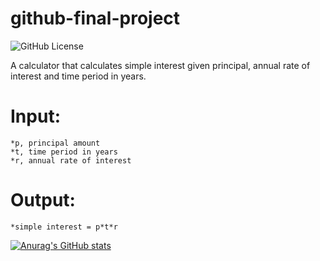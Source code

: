 # github-final-project
![GitHub License](https://img.shields.io/github/license/pepper-mill/github-final-project?style=for-the-badge&link=https%3A%2F%2Fgithub.com%2Fpepper-mill%2Fgithub-final-project%2Fblob%2F2352bf3ba356e5754b6ae10954af12694bbef82f%2FLICENSE)

A calculator that calculates simple interest given principal, annual rate of interest and time period in years.

# Input:
	*p, principal amount
	*t, time period in years
	*r, annual rate of interest
 # Output:
 	*simple interest = p*t*r


[![Anurag's GitHub stats](https://github-readme-stats.vercel.app/api?username=pepper-mill)](https://github.com/anuraghazra/github-readme-stats)
